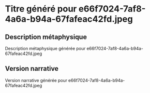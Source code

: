 # Titre généré pour e66f7024-7af8-4a6a-b94a-67fafeac42fd.jpeg

## Description métaphysique
Description métaphysique générée pour e66f7024-7af8-4a6a-b94a-67fafeac42fd.jpeg

## Version narrative
Version narrative générée pour e66f7024-7af8-4a6a-b94a-67fafeac42fd.jpeg
